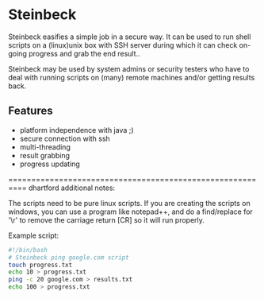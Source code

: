 Steinbeck
=========
Steinbeck easifies a simple job in a secure way. It can be used to run shell scripts on a (linux)unix box with SSH server during which it can check on-going progress and grab the end result..

Steinbeck may be used by system admins or security testers who have to deal with running scripts on (many) remote machines and/or getting results back.

## Features

- platform independence with java ;)
- secure connection with ssh
- multi-threading
- result grabbing
- progress updating 
 
==========================================================
dhartford additional notes:

The scripts need to be pure linux scripts.  If you are creating the scripts on windows, you can use a program like notepad++, and do a find/replace for '\r' to remove the carriage return [CR] so it will run properly.

Example script:

```bash
#!/bin/bash
# Steinbeck ping google.com script
touch progress.txt
echo 10 > progress.txt
ping -c 20 google.com > results.txt
echo 100 > progress.txt
```
